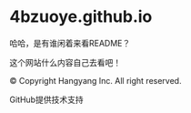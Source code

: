# 4bzuoye.github.io
哈哈，是有谁闲着来看README？

这个网站什么内容自己去看吧！

© Copyright Hangyang Inc. All right reserved.

GitHub提供技术支持
